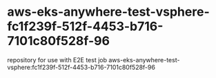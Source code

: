 # aws-eks-anywhere-test-vsphere-fc1f239f-512f-4453-b716-7101c80f528f-96
repository for use with E2E test job aws-eks-anywhere-test-vsphere:fc1f239f-512f-4453-b716-7101c80f528f-96
